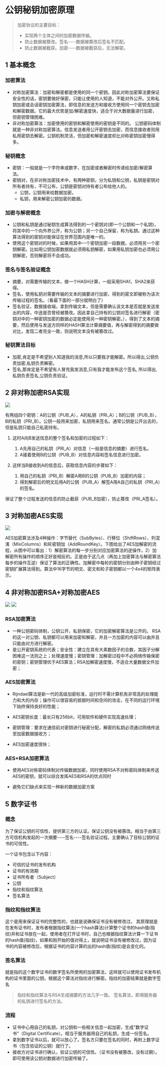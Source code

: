 # 公钥秘钥加密原理

> 加密协议的主要目标：
> * 实现两个主体之间的加密数据传输。
> * 防止数据被篡改。签名----数据被篡改后签名不匹配。
> * 防止数据被截获。加密----数据被截获后，无法解密。


## 1 基本概念

### 加密算法
* 对称加密算法：加密和解密都是使用的同一个密钥。因此对称加密算法要保证安全性的话，密钥要做好保密，只能让使用的人知道，不能对外公开。又称私钥加密或会话密钥加密算法，即信息的发送方和接收方使用同一个密钥去加密和解密数据。它的最大优势是加/解密速度快，适合于对大数据量进行加密，但密钥管理困难。
* 非对称加密算法：加密使用的密钥和解密使用的密钥是不同的。 公钥密码体制就是一种非对称加密算法。信息发送者用公开密钥去加密，而信息接收者则用私用密钥去解密。公钥机制灵活，但加密和解密速度却比对称密钥加密慢得多。


### 秘钥概念
* 密钥：一般就是一个字符串或数字，在加密或者解密时传递给加密/解密算法。
* 密钥对，在非对称加密技术中，有两种密钥，分为私钥和公钥，私钥是密钥对所有者持有，不可公布，公钥是密钥对持有者公布给他人的。
  * 公钥，公钥用来给数据加密。
  * 私钥，用来解密公钥加密的数据。

### 加密与解密概念

* 公钥和私钥是通过秘钥生成算法得到的一个密钥对(即一个公钥和一个私钥)，将其中的一个向外界公开，称为公钥；另一个自己保留，称为私钥。通过这种算法得到的密钥对能保证在世界范围内是唯一的。
* 使用这个密钥对的时候，如果用其中一个密钥加密一段数据，必须用另一个密钥解密。比如用公钥加密数据就必须用私钥解密，如果用私钥加密也必须用公钥解密，否则解密将不会成功。

### 签名与签名验证概念
* 摘要，对需要传输的文本，做一个HASH计算，一般采用SHA1，SHA2来获得。
* 签名，使用私钥对需要传输的文本的摘要进行加密，得到的密文即被称为该次传输过程的签名。（看最下面的一部分就明白了）
* 签名验证，数据接收端，拿到传输文本，但是需要确认该文本是否就是发送发出的内容，中途是否曾经被篡改。因此拿自己持有的公钥对签名进行解密（密钥对中的一种密钥加密的数据必定能使用另一种密钥解密。），得到了文本的摘要，然后使用与发送方同样的HASH算法计算摘要值，再与解密得到的摘要做对比，发现二者完全一致，则说明文本没有被篡改过。


### 秘钥算法目标

* 加密,肯定是不希望别人知道我的消息,所以只要我才能解密。所以得出,公钥负责加密,私钥负责解密。
* 签名,那肯定是不希望有人冒充我发消息,只有我才能发布这个签名, 所以得出,私钥负责签名,公钥负责验证。

## 2 非对称加密RSA实现

![](image/2021-06-15-22-27-16.png)


有两组四个密钥：A的公钥（PUB_A），A的私钥（PRI_A）；B的公钥（PUB_B），B的私钥（PRI_B）。公钥一般用来加密，私钥用来签名。通常公钥是公开出去的，但是私钥只能自己私密持有。

1. 这时A向B发送信息的整个签名和加密的过程如下：
   1. A先用自己的私钥（PRI_A）对信息（一般是信息的摘要）进行签名。
   2. A接着使用B的公钥（PUB_B）对信息内容和签名信息进行加密。

2. 这样当B接收到A的信息后，获取信息内容的步骤如下：
   1. 用自己的私钥（PRI_B）解密A用B的公钥（PUB_B）加密的内容；
   2. 得到解密后的明文后用A的公钥（PUB_A）解签A用A自己的私钥（PRI_A）的签名。

保证了整个过程发送的信息的防止截获（PUB_B加密），防止篡改（PRI_A签名）。


## 3 对称加密AES实现

![](image/2021-06-15-22-28-36.png)

AES加密算法涉及4种操作：字节替代（SubBytes）、行移位（ShiftRows）、列混淆（MixColumns）和轮密钥加（AddRoundKey）。下图给出了AES加解密的流程，从图中可以看出：1）解密算法的每一步分别对应加密算法的逆操作，2）加解密所有操作的顺序正好是相反的。正是由于这几点（再加上加密算法与解密算法每步的操作互逆）保证了算法的正确性。加解密中每轮的密钥分别由种子密钥经过密钥扩展算法得到。算法中16字节的明文、密文和轮子密钥都以一个4x4的矩阵表示。

## 4 非对称加密RSA+对称加密AES
![](image/2021-06-15-22-28-00.png)
![](image/2021-06-15-22-23-53.png)

### RSA加密算法
* 一种公钥密码体制，公钥公开，私钥保密，它的加密解密算法是公开的。 RSA的这一对公钥、私钥都可以用来加密和解密，并且一方加密的内容可以由并且只能由对方进行解密。
* 是公开密钥系统的代表；安全性：建立在具有大素数因子的合数，其因子分解困难这一法则之上；处理速度慢；密钥管理：加解密过程中不必网络传输保密的密钥；密钥管理优于AES算法；RSA加解密速度慢，不适合大量数据文件加密；

### AES加密算法

* Rijndael算法是新一代的高级加密标准，运行时不需计算机有非常高的处理能力和大的内存；操作可以很容易的抵御时间和空间的攻击，在不同的运行环境下始终保持良好的性能；

* AES密钥长度：最长只有256bit，可用软件和硬件实现高速处理；

* 密钥管理：要求在通信前对密钥进行秘密分配，解密的私钥必须通过网络传送至加密数据接收方；

* AES加密速度很快；



### AES+RSA加密算法

* 使用AES对称密码体制对传输数据加密，同时使用RSA不对称密码体制来传送AES的密钥，就可以综合发挥AES和RSA的优点同时

* 避免它们缺点来实现一种新的数据加密方案



## 5 数字证书

### 概念

为了保证公钥的可信性，提供第三方的认证。保证公钥没有被篡改。相当于由第三方可信机构发起的一次摘要----签名----签名验证过程。主要确认了目标公钥的证书的可信性。

一个证书包含以下内容：
* 可信的证书的发布机构
* 证书的有效期
* 证书所有者（Subject）
* 公钥
* 指纹和指纹算法
* 签名算法

### 指纹和指纹算法
这个是用来保证证书的完整性的，也就是说确保证书没有被修改过。 其原理就是在发布证书时，发布者根据指纹算法(一个hash算法)计算整个证书的hash值(指纹)并和证书放在一起，使用者在打开证书时，自己也根据指纹算法计算一下证书的hash值(指纹)，如果和刚开始的值对得上，就说明证书没有被修改过，因为证书的内容被修改后，根据证书的内容计算的出的hash值(指纹)是会变化的。

### 签名算法

就是指的这个数字证书的数字签名所使用的加密算法，这样就可以使用证书发布机构的证书里面的公钥，根据这个算法对指纹进行解密。指纹的加密结果就是数字签名



> 指纹和指纹算法与RSA生成摘要的方法几乎一致。
> 签名算法，即用服务器的私钥进行签名的方法。


### 流程
* 证书中心用自己的私钥，对公钥和一些相关信息一起加密，生成"数字证书"（Digital Certificate）。相当于服务器用自己的私钥，生成一份签名。
* 拿到数字证书以后，就可以放心了。签名方只要在签名的同时，再附上数字证书（包含验证的公钥）就行了。
* 接收方对证书进行确认，验证公钥的可信性。（证书没有被篡改，没有过期）。即可使用该公钥对数据进行加密传输了。